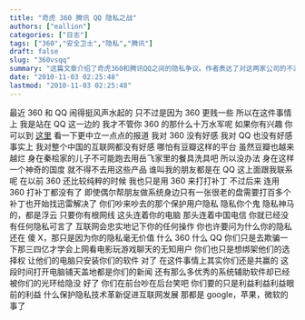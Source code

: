 ```yaml
---
title: "奇虎 360 腾讯 QQ 隐私之战"
authors: ["eallion"]
categories: ["日志"]
tags: ["360","安全卫士","隐私","腾讯"]
draft: false
slug: "360vsqq"
summary: "这篇文章介绍了奇虎360和腾讯QQ之间的隐私争议。作者表达了对这两家公司的不满，也对中国互联网整体没有好感。文章中指出，互联网没有真正的隐私，用户的操作都会被记录下来。作者认为，这两家公司只是在欺骗无知的用户，并试图控制他们的选择权。最后，文章提到这两家公司在这个争议中都获得了利益，而真正保护隐私和推动互联网发展的责任应该由谷歌、苹果和微软等公司来承担。"
date: "2010-11-03 02:25:48"
lastmod: "2010-11-03 02:25:48"
---
```


最近 360 和 QQ 闹得挺风声水起的
只不过是因为 360 更贱一些
所以在这件事情上
我是站在 QQ 这一边的
我才不管你 360 的那什么十万水军呢
如果你有兴趣
你可以到 [这里](http://tech.sina.com.cn/z/qihuvsqq/) 看一下更中立一点点的报道
我对 360 没有好感
我对 QQ 也没有好感
事实上
我对整个中国的互联网都没有好感
哪怕有豆瓣这样的平台
虽然豆瓣也越来越烂
身在秦桧家的儿子不可能跑去用岳飞家里的餐具洗具吧
所以没办法
身在这样一个神奇的国度
就不得不去用这些产品
谁叫我的朋友都是在 QQ 这上面跟我联系呢
在以前 360 还比较纯粹的时候
我也只是用 360 来打打补丁
不过后来
连用 360 打补丁都没有了
即使偶尔帮朋友做系统身边只有一张很老的盘需要打百多个补丁也开始找迅雷解决了
你们吵来吵去的那个保护用户隐私
隐私你个鬼
隐私神马的，都是浮云
只要你有根网线
这头连着你的电脑
那头连着中国电信
你就已经没有任何隐私可言了
互联网会忠实地记下你的任何操作
你也许要问为什么你的隐私还在
傻 X，那只是因为你的隐私毫无价值
什么 360 什么 QQ
你们只是去欺骗一下那三四亿才学会上网看电影玩游戏聊天的无知用户
你们也只是想绑架他们的选择权
让他们的电脑只安装你们的软件
对了
在这件事情上其实你们还是共赢的
这段时间打开电脑铺天盖地都是你们的新闻
还有那么多优秀的系统辅助软件却已经被你们的光环给隐没
好了
你们在前台吵在后台笑吧
你们要的只是利益利益利益眼前的利益
什么保护隐私技术革新促进互联网发展
那都是 google，苹果，微软的事了
